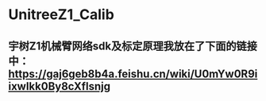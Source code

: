 # UnitreeZ1_Calib

## 宇树Z1机械臂网络sdk及标定原理我放在了下面的链接中：https://gaj6geb8b4a.feishu.cn/wiki/U0mYw0R9iixwIkk0By8cXflsnjg

